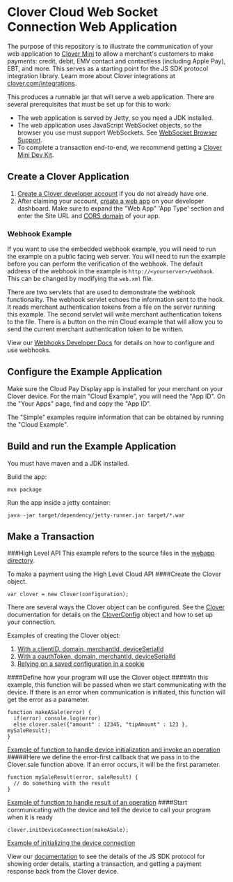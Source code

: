 Clover Cloud Web Socket Connection Web Application
====================================================
The purpose of this repository is to illustrate the communication of your web application to [Clover Mini](https://www.clover.com/pos-hardware/mini) to allow a merchant's customers to make payments: credit, debit, EMV contact and contactless (including Apple Pay), EBT, and more. This serves as a starting point for the JS SDK protocol integration library. Learn more about Clover integrations at [clover.com/integrations](https://www.clover.com/integrations).

This produces a runnable jar that will serve a web application. There are several prerequisites that must be set up for this to work:
- The web application is served by Jetty, so you need a JDK installed.
- The web application uses JavaScript WebSocket objects, so the browser you use must support WebSockets. See [WebSocket Browser Support](http://caniuse.com/#feat=websockets).
- To complete a transaction end-to-end, we recommend getting a [Clover Mini Dev Kit](http://cloverdevkit.com/collections/devkits/products/clover-mini-dev-kit).

## Create a Clover Application

1.  [Create a Clover developer account](https://docs.clover.com/build/#first-create-your-developer-account) if you do not already have one.
7.  After claiming your account, [create a web app](https://docs.clover.com/build/web-apps/#step-1-create-your-clover-web-app) on your developer dashboard. Make sure to expand the "Web App" 'App Type' section and enter the Site URL and [CORS domain](https://docs.clover.com/build/web-apps/cors/) of your app.

### Webhook Example
If you want to use the embedded webhook example, you will need to run the example on a public facing web server.  You 
will need to run the example before you can perform the verification of the webhook. The default address of the webhook
in the example is ```http://<yourserver>/webhook```.  This can be changed by modifying the `web.xml` file.

There are two servlets that are used to demonstrate the webhook functionality.  The webhook servlet echoes the 
information sent to the hook.  It reads merchant authentication tokens from a file on the server running this example.
The second servlet will write merchant authentication tokens to the file.  There is a button on the min Cloud example 
that will allow you to send the current merchant authentication token to be written.

View our [Webhooks Developer Docs](https://docs.clover.com/build/web-apps/webhooks/) for details on how to configure and use webhooks.
    
## Configure the Example Application    
    
Make sure the Cloud Pay Display app is installed for your merchant on your Clover device.
For the main "Cloud Example", you will need the "App ID".  On the "Your Apps" page, find and copy the "App ID".

The "Simple" examples require information that can be obtained by running the "Cloud Example".             
    
## Build and run the Example Application
    
You must have maven and a JDK installed.

Build the app:
```
mvn package
```
Run the app inside a jetty container:
```
java -jar target/dependency/jetty-runner.jar target/*.war
```

## Make a Transaction

###High Level API
This example refers to the source files in the [webapp directory](./src/main/webapp).

To make a payment using the High Level Cloud API
####Create the Clover object.
```
var clover = new Clover(configuration);
```

There are several ways the Clover object can be configured. See the [Clover](https://rawgit.com/clover/remote-pay-cloud/master/src/main/webapp/docs/Clover.html)
documentation for details on the [CloverConfig](https://rawgit.com/clover/remote-pay-cloud/master/src/main/webapp/docs/global.html#CloverConfig)
object and how to set up your connection.

Examples of creating the Clover object:

1. [With a clientID, domain, merchantId, deviceSerialId](./src/main/webapp/high_levelCLOUD_sale.html#L29)
1. [With a oauthToken, domain, merchantId, deviceSerialId](./src/main/webapp/high_levelCLOUD_printImage.html#L30)
1. [Relying on a saved configuration in a cookie](./src/main/webapp/high_levelCLOUD4_sale.html#L32)

####Define how your program will use the Clover object
#####In this example, this function will be passed when we start communicating with the device.  If there is an error when communication is initiated, this function will get the error as a parameter.
```
function makeASale(error) {
  if(error) console.log(error)
  else clover.sale({"amount" : 12345, "tipAmount" : 123 }, mySaleResult);
}
```

[Example of function to handle device initialization and invoke an operation](./src/main/webapp/high_levelCLOUD_sale.html#L42)
#####Here we define the error-first callback that we pass in to the Clover.sale function above.  If an error occurs, it will be the first parameter.
```
function mySaleResult(error, saleResult) {
  // do something with the result
}
```

[Example of function to handle result of an operation](./src/main/webapp/high_levelCLOUD_sale.html#L62)
####Start communicating with the device and tell the device to call your program when it is ready
```
clover.initDeviceConnection(makeASale);
```

[Example of initializing the device connection](./src/main/webapp/high_levelCLOUD_sale.html#L39)


View our [documentation](https://rawgit.com/clover/remote-pay-cloud/master/src/main/webapp/docs/index.html) to see the 
details of the JS SDK protocol for showing order details, starting a transaction, and getting a payment response back 
from the Clover device.
